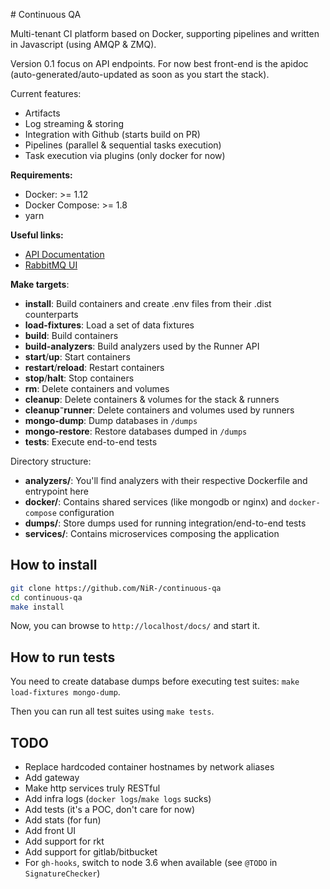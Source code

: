 # Continuous QA

Multi-tenant CI platform based on Docker, supporting pipelines and written in Javascript (using AMQP & ZMQ).

Version 0.1 focus on API endpoints. For now best front-end is the apidoc (auto-generated/auto-updated as soon as you 
start the stack).

Current features:
* Artifacts
* Log streaming & storing
* Integration with Github (starts build on PR)
* Pipelines (parallel & sequential tasks execution)
* Task execution via plugins (only docker for now)

**Requirements:**
  * Docker: >= 1.12
  * Docker Compose: >= 1.8
  * yarn

**Useful links:**
  * [API Documentation](http://localhost/docs/)
  * [RabbitMQ UI](http://localhost:15672/)

**Make targets**:
  * **install**: Build containers and create .env files from their .dist counterparts
  * **load-fixtures**: Load a set of data fixtures
  * **build**: Build containers
  * **build-analyzers**: Build analyzers used by the Runner API
  * **start**/**up**: Start containers
  * **restart**/**reload**: Restart containers
  * **stop**/**halt**: Stop containers
  * **rm**: Delete containers and volumes
  * **cleanup**: Delete containers & volumes for the stack & runners
  * **cleanup⁻runner**: Delete containers and volumes used by runners
  * **mongo-dump**: Dump databases in `/dumps`
  * **mongo-restore**: Restore databases dumped in `/dumps`
  * **tests**: Execute end-to-end tests

Directory structure:
  * **analyzers/**: You'll find analyzers with their respective Dockerfile and entrypoint here
  * **docker/**: Contains shared services (like mongodb or nginx) and `docker-compose` configuration
  * **dumps/**: Store dumps used for running integration/end-to-end tests
  * **services/**: Contains microservices composing the application

## How to install

```bash
git clone https://github.com/NiR-/continuous-qa
cd continuous-qa
make install
```

Now, you can browse to `http://localhost/docs/` and start it.

## How to run tests

You need to create database dumps before executing test suites: `make load-fixtures mongo-dump`.

Then you can run all test suites using `make tests`.

## TODO
  
  * Replace hardcoded container hostnames by network aliases
  * Add gateway
  * Make http services truly RESTful
  * Add infra logs (`docker logs`/`make logs` sucks)
  * Add tests (it's a POC, don't care for now)
  * Add stats (for fun)
  * Add front UI
  * Add support for rkt
  * Add support for gitlab/bitbucket
  * For `gh-hooks`, switch to node 3.6 when available (see `@TODO` in `SignatureChecker`)
